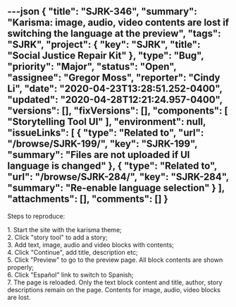 ---json
{
  "title": "SJRK-346",
  "summary": "Karisma: image, audio, video contents are lost if switching the language at the preview",
  "tags": "SJRK",
  "project": {
    "key": "SJRK",
    "title": "Social Justice Repair Kit"
  },
  "type": "Bug",
  "priority": "Major",
  "status": "Open",
  "assignee": "Gregor Moss",
  "reporter": "Cindy Li",
  "date": "2020-04-23T13:28:51.252-0400",
  "updated": "2020-04-28T12:21:24.957-0400",
  "versions": [],
  "fixVersions": [],
  "components": [
    "Storytelling Tool UI"
  ],
  "environment": null,
  "issueLinks": [
    {
      "type": "Related to",
      "url": "/browse/SJRK-199/",
      "key": "SJRK-199",
      "summary": "Files are not uploaded if UI language is changed"
    },
    {
      "type": "Related to",
      "url": "/browse/SJRK-284/",
      "key": "SJRK-284",
      "summary": "Re-enable language selection"
    }
  ],
  "attachments": [],
  "comments": []
}
---
Steps to reproduce:

1\. Start the site with the karisma theme;\
2\. Click "story tool" to add a story;\
3\. Add text, image, audio and video blocks with contents;\
4\. Click "Continue", add title, description etc;\
5\. Click "Preview" to go to the preview page. All block contents are shown properly;\
6\. Click "Español" link to switch to Spanish;\
7\. The page is reloaded. Only the text block content and title, author, story descriptions remain on the page. Contents for image, audio, video blocks are lost.

        